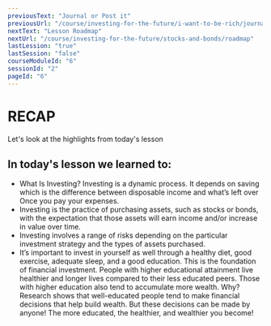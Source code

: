 ```yaml
---
previousText: "Journal or Post it"
previousUrl: "/course/investing-for-the-future/i-want-to-be-rich/journal-or-post-it"
nextText: "Lesson Roadmap"
nextUrl: "/course/investing-for-the-future/stocks-and-bonds/roadmap"
lastLession: "true"
lastSession: "false"
courseModuleId: "6"
sessionId: "2"
pageId: "6"
---
```



# RECAP

<sparkle-character-intro position="right" character="jen">
Let's look at the highlights from today's lesson
</sparkle-character-intro>

## In today's lesson we learned to: 
- What Is Investing? Investing is a dynamic process. It depends on saving which is the difference between disposable income and what’s left over Once you pay your expenses. 
- Investing is the practice of purchasing assets, such as stocks or bonds, with the expectation that those assets will earn income and/or increase in value over time. 
- Investing involves a range of risks depending on the particular investment strategy and the types of assets purchased.
- It’s important to invest in yourself as well through a healthy diet, good exercise, adequate sleep, and a good education. This is the foundation of financial investment. People with higher educational attainment live healthier and longer lives compared to their less educated peers. Those with higher education   also tend to accumulate more wealth. Why? Research shows that well-educated people tend to make financial decisions that help build wealth. But these decisions can be made by anyone!  The more educated, the healthier, and wealthier you become! 
